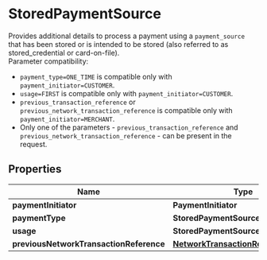 

# StoredPaymentSource

Provides additional details to process a payment using a `payment_source` that has been stored or is intended to be stored (also referred to as stored_credential or card-on-file).<br/>Parameter compatibility:<br/><ul><li>`payment_type=ONE_TIME` is compatible only with `payment_initiator=CUSTOMER`.</li><li>`usage=FIRST` is compatible only with `payment_initiator=CUSTOMER`.</li><li>`previous_transaction_reference` or `previous_network_transaction_reference` is compatible only with `payment_initiator=MERCHANT`.</li><li>Only one of the parameters - `previous_transaction_reference` and `previous_network_transaction_reference` - can be present in the request.</li></ul>

## Properties

| Name | Type | Description | Notes |
|------------ | ------------- | ------------- | -------------|
|**paymentInitiator** | **PaymentInitiator** |  |  |
|**paymentType** | **StoredPaymentSourcePaymentType** |  |  |
|**usage** | **StoredPaymentSourceUsageType** |  |  [optional] |
|**previousNetworkTransactionReference** | [**NetworkTransactionReference**](NetworkTransactionReference.md) |  |  [optional] |



